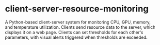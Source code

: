 # client-server-resource-monitoring
A Python-based client-server system for monitoring CPU, GPU, memory, and temperature utilization. Clients send resource data to the server, which displays it on a web page. Clients can set thresholds for each other's parameters, with visual alerts triggered when thresholds are exceeded.
